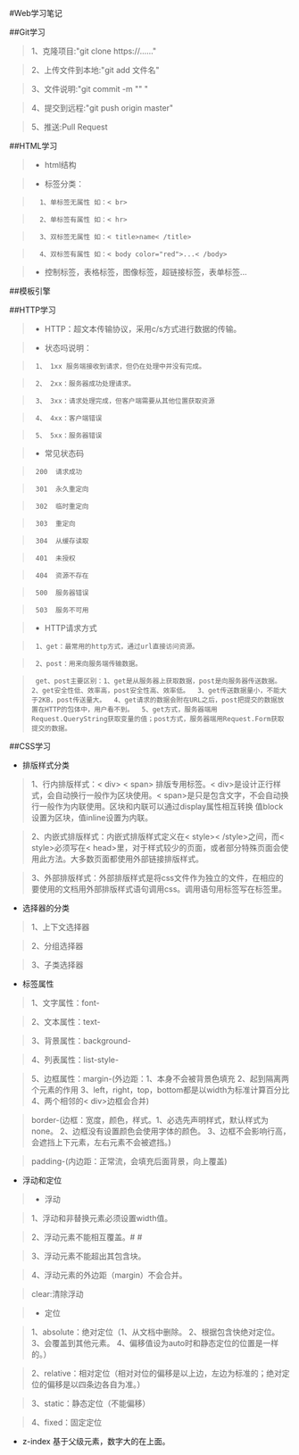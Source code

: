 
#Web学习笔记

>
##Git学习

>1、克隆项目:"git clone https://......"

>2、上传文件到本地:"git add 文件名"

>3、文件说明:"git commit -m "" "

>4、提交到远程:"git push origin master"

>5、推送:Pull Request


##HTML学习

>* html结构

>+ 标签分类：

>       1、单标签无属性 如：< br>

>       2、单标签有属性 如：< hr>      
       
>       3、双标签无属性 如：< title>name< /title>

>       4、双标签有属性 如：< body color="red">...< /body>

>- 控制标签，表格标签，图像标签，超链接标签，表单标签...


##模板引擎

##HTTP学习

>+ HTTP：超文本传输协议，采用c/s方式进行数据的传输。

>+ 状态吗说明：

>      1、 1xx 服务端接收到请求，但仍在处理中并没有完成。  

>      2、 2xx：服务器成功处理请求。

>      3、 3xx：请求处理完成，但客户端需要从其他位置获取资源

>      4、 4xx：客户端错误

>      5、 5xx：服务器错误

>- 常见状态码

>      200 	请求成功

>      301 	永久重定向

>      302 	临时重定向

>      303 	重定向

>      304 	从缓存读取

>      401 	未授权

>      404 	资源不存在

>      500 	服务器错误

>      503  服务不可用

>+ HTTP请求方式

>      1、get：最常用的http方式，通过url直接访问资源。

>      2、post：用来向服务端传输数据。

>      get、post主要区别：1、get是从服务器上获取数据，post是向服务器传送数据。  2、get安全性低、效率高，post安全性高、效率低。  3、get传送数据量小，不能大于2KB，post传送量大。  4、get请求的数据会附在URL之后，post把提交的数据放置在HTTP的包体中，用户看不到。  5、get方式，服务器端用Request.QueryString获取变量的值；post方式，服务器端用Request.Form获取提交的数据。  

##CSS学习
+ 排版样式分类

>1、行内排版样式：< div> < span> 排版专用标签。< div>是设计正行样式，会自动换行一般作为区块使用。< span>是只是包含文字，不会自动换行一般作为内联使用。区块和内联可以通过display属性相互转换 值block设置为区块，值inline设置为内联。

>2、内嵌式排版样式：内嵌式排版样式定义在< style>< /style>之间，而< style>必须写在< head>里，对于样式较少的页面，或者部分特殊页面会使用此方法。大多数页面都使用外部链接排版样式。

>3、外部排版样式：外部排版样式是将css文件作为独立的文件，在相应的要使用的文档用外部排版样式语句调用css。调用语句用<link>标签写在<head>标签里。

+ 选择器的分类
>1、上下文选择器

>2、分组选择器

>3、子类选择器

+ 标签属性

>1、文字属性：font-

>2、文本属性：text-

>3、背景属性：background-

>4、列表属性：list-style-

>5、边框属性：margin-(外边距：1、本身不会被背景色填充  2、起到隔离两个元素的作用  3、left，right，top，bottom都是以width为标准计算百分比  4、两个相邻的< div>边框会合并)

>border-(边框：宽度，颜色，样式。1、必选先声明样式，默认样式为none。  2、边框没有设置颜色会使用字体的颜色。  3、边框不会影响行高，会遮挡上下元素，左右元素不会被遮挡。)

>padding-(内边距：正常流，会填充后面背景，向上覆盖)
    
+ 浮动和定位

>+ 浮动

> 1、浮动和非替换元素必须设置width值。

> 2、浮动元素不能相互覆盖。#  #

> 3、浮动元素不能超出其包含块。

> 4、浮动元素的外边距（margin）不会合并。

> clear:清除浮动

>+ 定位

> 1、absolute：绝对定位（1、从文档中删除。  2、根据包含快绝对定位。  3、会覆盖到其他元素。  4、偏移值设为auto时和静态定位的位置是一样的。）

> 2、relative：相对定位（相对对位的偏移是以上边，左边为标准的；绝对定位的偏移是以四条边各自为准。）

> 3、static：静态定位（不能偏移）

> 4、fixed：固定定位

+ z-index 基于父级元素，数字大的在上面。